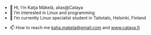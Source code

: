- 👋 Hi, I’m Katja Mäkelä, alias@Cataya
- 👀 I’m interested in Linux and programming
- 🌱 I’m currently Linux specialist student in Taitotalo, Helsinki, Finland
<!--- - 💞️ I’m looking to interchip on Linux specialist  --->
- 📫 How to reach me katja.makela@gmail.com and www.cataya.fi

<!---
Cataya/Cataya is a ✨ special ✨ repository because its `README.md` (this file) appears on your GitHub profile.
You can click the Preview link to take a look at your changes.
--->
